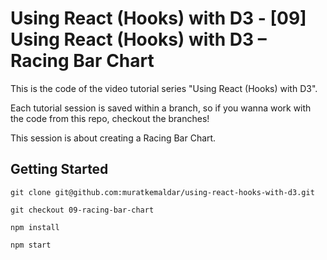 # Using React (Hooks) with D3 - [09] Using React (Hooks) with D3 – Racing Bar Chart

This is the code of the video tutorial series "Using React (Hooks) with D3".

Each tutorial session is saved within a branch,
so if you wanna work with the code from this repo, checkout the branches!

This session is about creating a Racing Bar Chart.

## Getting Started

`git clone git@github.com:muratkemaldar/using-react-hooks-with-d3.git`

`git checkout 09-racing-bar-chart`

`npm install`

`npm start`
